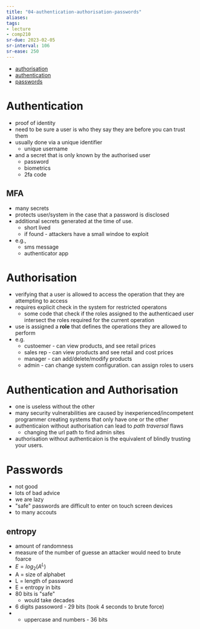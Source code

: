 ```yaml
---
title: "04-authentication-authorisation-passwords"
aliases: 
tags: 
- lecture
- comp210
sr-due: 2023-02-05
sr-interval: 106
sr-ease: 250
---
```


- [authorisation](notes/authorisation.md)
- [authentication](notes/authentication.md)
- [passwords](notes/passwords.md)







# Authentication
- proof of identity
- need to be sure a user is who they say they are before you can trust them
- usually done via a unique identifier
	- unique username
- and a secret that is only known by the authorised user
	- password
	- biometrics
	- 2fa code

## MFA
- many secrets
- protects user/system in the case that a password is disclosed
- additional secrets generated at the time of use.
	- short lived
	- if found - attackers have a small windoe to exploit
- e.g.,
	- sms message
	- authenticator app

# Authorisation
- verifying that a user is allowed to access the operation that they are attempting to access
- requires explicit check in the system for restricted operatons
	- some code that check if the roles assigned to the authenticaed user intersect the roles required for the current operation
- use is assigned a **role** that defines the operations they are allowed to perform
- e.g.
	- custoemer - can view products, and see retail prices
	- sales rep - can view products and see retail and cost prices
	- manager - can add/delete/modify products
	- admin - can change system configuration. can assign roles to users

# Authentication and Authorisation
- one is useless without the other
- many security vulnerabilities are caused by inexperienced/incompetent programmer creating systems that only have one or the other
- authenticaion without authorisation can lead to *path traversal* flaws
	- changing the url path to find admin sites
- authorisation without authenticaion is the equivalent of blindly trusting your users.

# Passwords
- not good
- lots of bad advice
- we are lazy
- "safe" passwords are difficult to enter on touch screen devices
- to many accouts

## entropy
- amount of randomness
- measure of the number of guesse an attacker would need to brute foarce
- $E = log_2(A^L)$ 
- A = size of alphabet
- L = length of password
- E = entropy in bits
- 80 bits is "safe"
	- would take decades
- 6 digits passoword - 29 bits (took 4 seconds to brute force)
- + uppercase and numbers - 36 bits